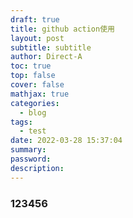 ```yaml
---
draft: true
title: github action使用
layout: post
subtitle: subtitle
author: Direct-A
toc: true
top: false
cover: false
mathjax: true
categories:
  - blog
tags:
  - test
date: 2022-03-28 15:37:04
summary:
password:
description:
---
```


### 123456
